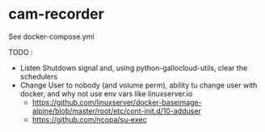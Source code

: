 # cam-recorder

See docker-compose.yml


TODO :
- Listen Shutdown signal and, using python-gallocloud-utils, clear the schedulers
- Change User to nobody (and volume perm), ability tu change user with docker, and why not use env vars like linuxserver.io
  - https://github.com/linuxserver/docker-baseimage-alpine/blob/master/root/etc/cont-init.d/10-adduser
  - https://github.com/ncopa/su-exec
